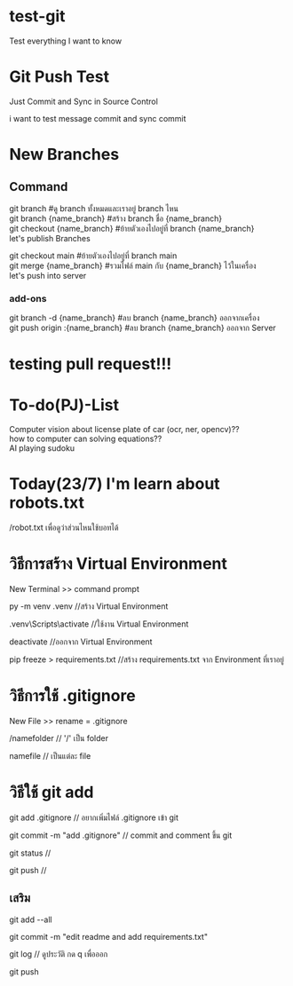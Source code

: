# test-git
Test everything I want to know

# Git Push Test
Just Commit and Sync in Source Control

i want to test message commit and sync commit

# New Branches
## Command
git branch                       #ดู branch ทั้งหมดและเราอยู่ branch ไหน<br>
git branch {name_branch}         #สร้าง branch ชื่อ {name_branch}<br>
git checkout {name_branch}       #ย้ายตัวเองไปอยู่ที่ branch {name_branch}<br>
let's publish Branches

git checkout main                #ย้ายตัวเองไปอยู่ที่ branch main<br>
git merge {name_branch}          #รวมไฟล์ main กับ {name_branch} ไว้ในเครื่อง<br>
let's push into server

### add-ons
git branch -d {name_branch}      #ลบ branch {name_branch} ออกจากเครื่อง<br>
git push origin :{name_branch}   #ลบ branch {name_branch} ออกจาก Server

# **testing pull request!!!**

# To-do(PJ)-List
Computer vision about license plate of car (ocr, ner, opencv)??<br>
how to computer can solving equations??<br>
AI playing sudoku

# Today(23/7) I'm learn about robots.txt
/robot.txt เพื่อดูว่าส่วนไหนใช้บอทได้


# วิธีการสร้าง Virtual Environment
New Terminal >> command prompt

py -m venv .venv  //สร้าง Virtual Environment

.venv\Scripts\activate //ใช้งาน Virtual Environment

deactivate //ออกจาก Virtual Environment

pip freeze > requirements.txt //สร้าง requirements.txt จาก Environment ที่เราอยู่

# วิธีการใช้ .gitignore
New File >> rename = .gitignore

/namefolder // '/' เป็น folder

namefile // เป็นแต่ละ file

# วิธีใช้ git add
git add .gitignore // อยากเพิ่มไฟล์ .gitignore เข้า git

git commit -m "add .gitignore" // commit and comment ขึ้น git

git status //

git push //

## เสริม

git add --all

git commit -m "edit readme and add requirements.txt"

git log // ดูประวัติ กด q เพื่อออก

git push
